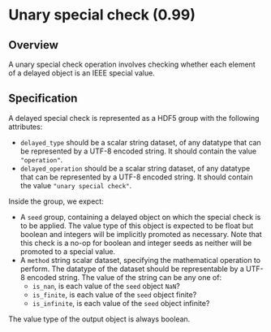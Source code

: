 

# Unary special check (0.99)

## Overview

A unary special check operation involves checking whether each element of a delayed object is an IEEE special value.

## Specification

A delayed special check is represented as a HDF5 group with the following attributes:

- `delayed_type` should be a scalar string dataset, of any datatype that can be represented by a UTF-8 encoded string.
  It should contain the value `"operation"`.
- `delayed_operation` should be a scalar string dataset, of any datatype that can be represented by a UTF-8 encoded string.
  It should contain the value `"unary special check"`.

Inside the group, we expect:

- A `seed` group, containing a delayed object on which the special check is to be applied.
  The value type of this object is expected to be float but boolean and integers will be implicitly promoted as necessary.
  Note that this check is a no-op for boolean and integer seeds as neither will be promoted to a special value.
- A `method` string scalar dataset, specifying the mathematical operation to perform.
  The datatype of the dataset should be representable by a UTF-8 encoded string.
  The value of the string can be any one of:
  - `is_nan`, is each value of the `seed` object `NaN`?
  - `is_finite`, is each value of the `seed` object finite?
  - `is_infinite`, is each value of the `seed` object infinite?

The value type of the output object is always boolean.
